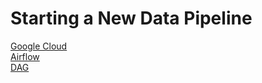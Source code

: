 # Starting a New Data Pipeline

[Google Cloud](https://github.com/mj8295/PipelineGuide/blob/a805a65a79ef7e3441ebba7cdd4552c86c5d6ab4/GoogleCloud.md)  
[Airflow](https://github.com/mj8295/PipelineGuide/blob/a805a65a79ef7e3441ebba7cdd4552c86c5d6ab4/AirflowGCP.md)  
[DAG](https://github.com/mj8295/PipelineGuide/blob/a805a65a79ef7e3441ebba7cdd4552c86c5d6ab4/DAG.md)  
